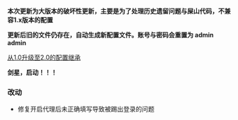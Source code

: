 **本次更新为大版本的破坏性更新，主要是为了处理历史遗留问题与屎山代码，不兼容1.x版本的配置**

**更新后旧的文件仍存在，自动生成新配置文件。账号与密码会重置为 admin admin**

[从1.0升级至2.0的配置继承](https://github.com/wushuo894/ani-rss/discussions/427)

**剑星，启动！！！**

### 改动

- 修复开启代理后未正确填写导致被踢出登录的问题
